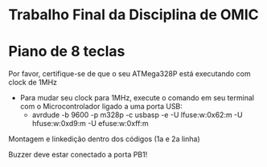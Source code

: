 # Trabalho Final da Disciplina de OMIC
# Piano de 8 teclas

Por favor, certifique-se de que o seu ATMega328P está executando com clock de 1MHz
  - Para mudar seu clock para 1MHz, execute o comando em seu terminal com o Microcontrolador ligado a uma porta USB:
    - avrdude -b 9600 -p m328p -c usbasp -e -U lfuse:w:0x62:m -U hfuse:w:0xd9:m -U efuse:w:0xff:m

Montagem e linkedição dentro dos códigos (1a e 2a linha)

Buzzer deve estar conectado a porta PB1!
